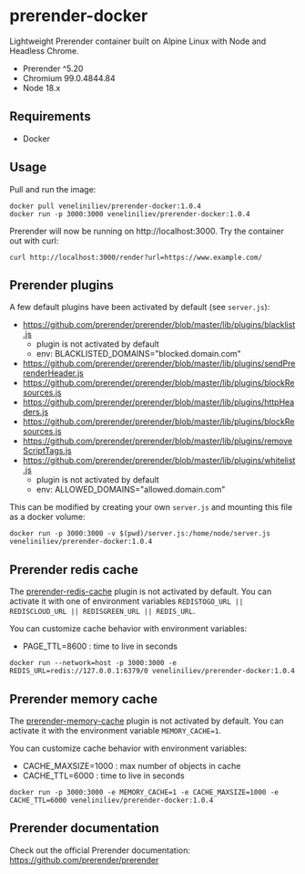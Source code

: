 # prerender-docker

Lightweight Prerender container built on Alpine Linux with Node and Headless Chrome.

- Prerender ^5.20
- Chromium 99.0.4844.84
- Node 18.x

## Requirements

- Docker

## Usage

Pull and run the image:

```
docker pull veneliniliev/prerender-docker:1.0.4
docker run -p 3000:3000 veneliniliev/prerender-docker:1.0.4
```
Prerender will now be running on http://localhost:3000. Try the container out with curl:

```
curl http://localhost:3000/render?url=https://www.example.com/
```

## Prerender plugins

A few default plugins have been activated by default (see `server.js`):
- https://github.com/prerender/prerender/blob/master/lib/plugins/blacklist.js
  - plugin is not activated by default
  - env: BLACKLISTED_DOMAINS="blocked.domain.com"
- https://github.com/prerender/prerender/blob/master/lib/plugins/sendPrerenderHeader.js
- https://github.com/prerender/prerender/blob/master/lib/plugins/blockResources.js
- https://github.com/prerender/prerender/blob/master/lib/plugins/httpHeaders.js
- https://github.com/prerender/prerender/blob/master/lib/plugins/blockResources.js
- https://github.com/prerender/prerender/blob/master/lib/plugins/removeScriptTags.js
- https://github.com/prerender/prerender/blob/master/lib/plugins/whitelist.js
  - plugin is not activated by default
  - env: ALLOWED_DOMAINS="allowed.domain.com"

This can be modified by creating your own `server.js` and mounting this file as a docker volume:

```
docker run -p 3000:3000 -v $(pwd)/server.js:/home/node/server.js veneliniliev/prerender-docker:1.0.4
```

## Prerender redis cache

The [prerender-redis-cache](https://github.com/JonathanBennett/prerender-redis-cache) plugin is not activated by default.
You can activate it with one of environment variables `REDISTOGO_URL || REDISCLOUD_URL || REDISGREEN_URL || REDIS_URL`.

You can customize cache behavior with environment variables:
- PAGE_TTL=8600 : time to live in seconds

```
docker run --network=host -p 3000:3000 -e REDIS_URL=redis://127.0.0.1:6379/0 veneliniliev/prerender-docker:1.0.4 
```

## Prerender memory cache

The [prerender-memory-cache](https://github.com/prerender/prerender-memory-cache) plugin is not activated by default.
You can activate it with the environment variable `MEMORY_CACHE=1`.

You can customize cache behavior with environment variables:
- CACHE_MAXSIZE=1000 : max number of objects in cache
- CACHE_TTL=6000 : time to live in seconds

```
docker run -p 3000:3000 -e MEMORY_CACHE=1 -e CACHE_MAXSIZE=1000 -e CACHE_TTL=6000 veneliniliev/prerender-docker:1.0.4 
```

## Prerender documentation

Check out the official Prerender documentation: https://github.com/prerender/prerender
